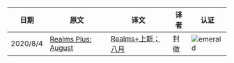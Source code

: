 |日期|原文|译文|译者|认证|
|---|---|---|---|---|
|2020/8/4|[Realms Plus: August](https://www.minecraft.net/en-us/article/realms-plus--august)|[Realms+上新：八月](https://www.mcbbs.net/thread-1094289-1-1.html)|封徵|![emerald](https://user-images.githubusercontent.com/15277496/76684841-320b4a80-65dd-11ea-8206-e766bbbd3b7d.png)|
